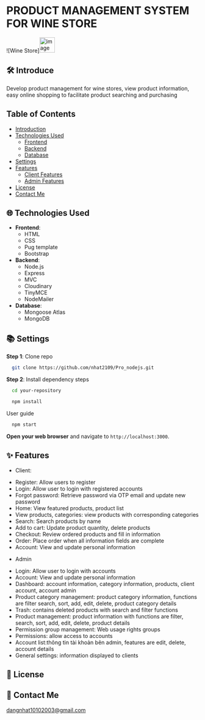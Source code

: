 # PRODUCT MANAGEMENT SYSTEM FOR WINE STORE
![Wine Store]<img src="https://res.cloudinary.com/dpt9rwzmw/image/upload/v1732635395/dlweqvmq8kvhtujytt8f.jpg" alt="image" width="40" height="40">
## 🛠 Introduce  
Develop product management for wine stores, view product information, easy online shopping to facilitate product searching and purchasing
## Table of Contents  
- [Introduction](#introduction)  
- [Technologies Used](#technologies-used)  
  - [Frontend](#frontend)  
  - [Backend](#backend)  
  - [Database](#database)  
- [Settings](#settings)  
- [Features](#features)  
  - [Client Features](#client-features)  
  - [Admin Features](#admin-features)  
- [License](#license)  
- [Contact Me](#contact-me)
## 🌐 Technologies Used  
- **Frontend**:   
  - HTML  
  - CSS  
  - Pug template  
  - Bootstrap  
- **Backend**:   
  - Node.js  
  - Express  
  - MVC  
  - Cloudinary  
  - TinyMCE  
  - NodeMailer  
- **Database**:   
  - Mongoose Atlas  
  - MongoDB  

## 📚 Settings  
**Step 1**: Clone repo
  ```bash
    git clone https://github.com/nhat2109/Pro_nodejs.git
  ```

**Step 2**: Install dependency steps
  ```bash
    cd your-repository
  ```
  ```bash
    npm install
  ```
User guide 
  ```bash
    npm start
  ```
**Open your web browser** and navigate to `http://localhost:3000`.
## ✨ Features
- Client:
+ Register: Allow users to register
+ Login: Allow user to login with registered accounts
+ Forgot password: Retrieve password via OTP email and update new password
+ Home: View featured products, product list
+ View products, categories: view products with corresponding categories
+ Search: Search products by name
+ Add to cart: Update product quantity, delete products
+ Checkout: Review ordered products and fill in information
+ Order: Place order when all information fields are complete
+ Account: View and update personal information
- Admin
+ Login: Allow user to login with accounts
+ Account: View and update personal information
+ Dashboard: account information, category information, products, client account, account admin
+ Product category management: product category information, functions are filter search, sort, add, edit, delete, product category details
+ Trash: contains deleted products with search and filter functions
+ Product management: product information with functions are filter, search, sort, add, edit, delete, product details
+ Permission group management: Web usage rights groups
+ Permissions: allow access to accounts
+ Account list:thông tin tài khoản bên admin, features are edit, delete, account details
+ General settings: information displayed to clients
## 📜 License

## 📧 Contact Me
  dangnhat10102003@gmail.com
